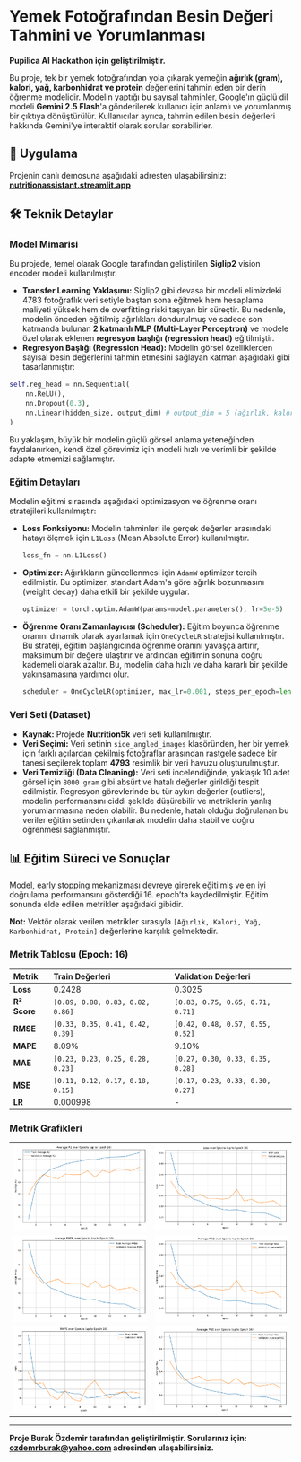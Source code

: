 # Yemek Fotoğrafından Besin Değeri Tahmini ve Yorumlanması

**Pupilica AI Hackathon için geliştirilmiştir.**

Bu proje, tek bir yemek fotoğrafından yola çıkarak yemeğin **ağırlık (gram), kalori, yağ, karbonhidrat ve protein** değerlerini tahmin eden bir derin öğrenme modelidir. Modelin yaptığı bu sayısal tahminler, Google'ın güçlü dil modeli **Gemini 2.5 Flash**'a gönderilerek kullanıcı için anlamlı ve yorumlanmış bir çıktıya dönüştürülür. Kullanıcılar ayrıca, tahmin edilen besin değerleri hakkında Gemini'ye interaktif olarak sorular sorabilirler.

## 🚀 Uygulama

Projenin canlı demosuna aşağıdaki adresten ulaşabilirsiniz:
**[nutritionassistant.streamlit.app](http://nutritionassistant.streamlit.app)**

## 🛠️ Teknik Detaylar

### Model Mimarisi

Bu projede, temel olarak Google tarafından geliştirilen **Siglip2** vision encoder modeli kullanılmıştır.

-   **Transfer Learning Yaklaşımı:** Siglip2 gibi devasa bir modeli elimizdeki 4783 fotoğraflık veri setiyle baştan sona eğitmek hem hesaplama maliyeti yüksek hem de overfitting riski taşıyan bir süreçtir. Bu nedenle, modelin önceden eğitilmiş ağırlıkları dondurulmuş ve sadece son katmanda bulunan **2 katmanlı MLP (Multi-Layer Perceptron)** ve modele özel olarak eklenen **regresyon başlığı (regression head)** eğitilmiştir.
-   **Regresyon Başlığı (Regression Head):** Modelin görsel özelliklerden sayısal besin değerlerini tahmin etmesini sağlayan katman aşağıdaki gibi tasarlanmıştır:

```python
self.reg_head = nn.Sequential(
    nn.ReLU(),
    nn.Dropout(0.3),
    nn.Linear(hidden_size, output_dim) # output_dim = 5 (ağırlık, kalori, yağ, karb, protein)
)
```

Bu yaklaşım, büyük bir modelin güçlü görsel anlama yeteneğinden faydalanırken, kendi özel görevimiz için modeli hızlı ve verimli bir şekilde adapte etmemizi sağlamıştır.

### Eğitim Detayları

Modelin eğitimi sırasında aşağıdaki optimizasyon ve öğrenme oranı stratejileri kullanılmıştır:

-   **Loss Fonksiyonu:** Modelin tahminleri ile gerçek değerler arasındaki hatayı ölçmek için `L1Loss` (Mean Absolute Error) kullanılmıştır.
    ```python
    loss_fn = nn.L1Loss()
    ```
-   **Optimizer:** Ağırlıkların güncellenmesi için `AdamW` optimizer tercih edilmiştir. Bu optimizer, standart Adam'a göre ağırlık bozunmasını (weight decay) daha etkili bir şekilde uygular.
    ```python
    optimizer = torch.optim.AdamW(params=model.parameters(), lr=5e-5)
    ```
-   **Öğrenme Oranı Zamanlayıcısı (Scheduler):** Eğitim boyunca öğrenme oranını dinamik olarak ayarlamak için `OneCycleLR` stratejisi kullanılmıştır. Bu strateji, eğitim başlangıcında öğrenme oranını yavaşça artırır, maksimum bir değere ulaştırır ve ardından eğitimin sonuna doğru kademeli olarak azaltır. Bu, modelin daha hızlı ve daha kararlı bir şekilde yakınsamasına yardımcı olur.
    ```python
    scheduler = OneCycleLR(optimizer, max_lr=0.001, steps_per_epoch=len(train_loader), epochs=NUM_EPOCHS, div_factor=20.0)
    ```

### Veri Seti (Dataset)

-   **Kaynak:** Projede **Nutrition5k** veri seti kullanılmıştır.
-   **Veri Seçimi:** Veri setinin `side_angled_images` klasöründen, her bir yemek için farklı açılardan çekilmiş fotoğraflar arasından rastgele sadece bir tanesi seçilerek toplam **4793** resimlik bir veri havuzu oluşturulmuştur.
-   **Veri Temizliği (Data Cleaning):** Veri seti incelendiğinde, yaklaşık 10 adet görsel için `8000 gram` gibi absürt ve hatalı değerler girildiği tespit edilmiştir. Regresyon görevlerinde bu tür aykırı değerler (outliers), modelin performansını ciddi şekilde düşürebilir ve metriklerin yanlış yorumlanmasına neden olabilir. Bu nedenle, hatalı olduğu doğrulanan bu veriler eğitim setinden çıkarılarak modelin daha stabil ve doğru öğrenmesi sağlanmıştır.

## 📊 Eğitim Süreci ve Sonuçlar

Model, early stopping mekanizması devreye girerek eğitilmiş ve en iyi doğrulama performansını gösterdiği 16. epoch’ta kaydedilmiştir. Eğitim sonunda elde edilen metrikler aşağıdaki gibidir.

**Not:** Vektör olarak verilen metrikler sırasıyla `[Ağırlık, Kalori, Yağ, Karbonhidrat, Protein]` değerlerine karşılık gelmektedir.

### Metrik Tablosu (Epoch: 16)

| Metrik     | Train Değerleri                         | Validation Değerleri                    |
| :--------- | :-------------------------------------- | :-------------------------------------- |
| **Loss** | 0.2428                                  | 0.3025                                  |
| **R² Score** | `[0.89, 0.88, 0.83, 0.82, 0.86]`        | `[0.83, 0.75, 0.65, 0.71, 0.71]`        |
| **RMSE** | `[0.33, 0.35, 0.41, 0.42, 0.39]`        | `[0.42, 0.48, 0.57, 0.55, 0.52]`        |
| **MAPE** | 8.09%                                   | 9.10%                                   |
| **MAE** | `[0.23, 0.23, 0.25, 0.28, 0.23]`        | `[0.27, 0.30, 0.33, 0.35, 0.28]`        |
| **MSE** | `[0.11, 0.12, 0.17, 0.18, 0.15]`        | `[0.17, 0.23, 0.33, 0.30, 0.27]`        |
| **LR** | 0.000998                                | -                                       |


### Metrik Grafikleri

<table>
<tr>
  <td><img src="graphs/r2.png" alt="R2" width="400"/></td>
  <td><img src="graphs/loss.png" alt="Loss" width="400"/></td>
</tr>
<tr>
  <td><img src="graphs/rmse.png" alt="RMSE" width="400"/></td>
  <td><img src="graphs/mae.png" alt="MAE" width="400"/></td>
</tr>
<tr>
  <td><img src="graphs/mape.png" alt="MAPE" width="400"/></td>
  <td><img src="graphs/mse.png" alt="MSE" width="400"/></td>
</tr>
</table>


---

**Proje Burak Özdemir tarafından geliştirilmiştir. Sorularınız için: ozdemrburak@yahoo.com adresinden ulaşabilirsiniz.**
